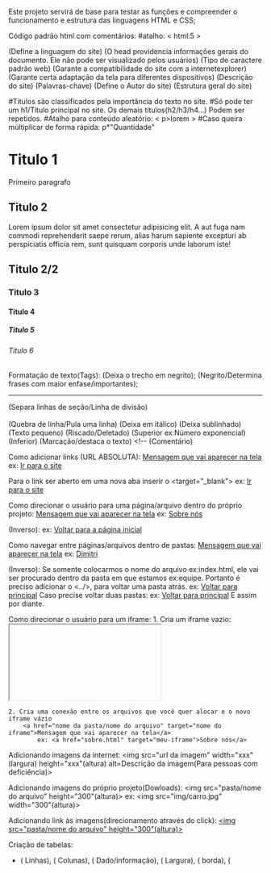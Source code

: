 Este projeto servirá de base para testar as funções e compreender o funcionamento e estrutura das linguagens HTML e CSS;

Código padrão html com comentários: 
#atalho: < html:5 >

<!DOCTYPE html>

<html lang="pt-br"> (Define a linguagem do site)

<head> (O head providencia informações gerais do documento. Ele não pode ser visualizado pelos usuários)
    <meta charset="UTF-8"> (Tipo de caractere padrão web)
    <meta http-equiv="X-UA-Compatible" content="IE=edge"> (Garante a compatibilidade do site com a internetexplorer)
    <meta name="viewport" content="width=device-width, initial-scale=1.0"> (Garante certa adaptação da tela para diferentes dispositivos)
    <meta name="description" content="Projeto HTML para entender a linguagem"> (Descrição do site)
    <meta name="keywords" content="programacao,html,css,javascript"> (Palavras-chave)
    <meta name="author" content="Nicole Tamarindo"> (Define o Autor do site)
    <title>ProjetoHTML</title>
</head>

<body> (Estrutura geral do site)

#Titulos são classificados pela importância do texto no site.
#Só pode ter um h1/Titulo principal no site. Os demais titulos(h2/h3/h4...) Podem ser repetidos.
#Atalho para conteúdo aleatório: < p>lorem >
#Caso queira múltiplicar de forma rápida: p*"Quantidade"

<h1>Titulo 1</h1>

<p> Primeiro paragrafo</p>

<h2>Titulo 2</h2>

<p>Lorem ipsum dolor sit amet consectetur adipisicing elit. A aut fuga nam commodi reprehenderit saepe rerum, alias harum sapiente excepturi ab perspiciatis officia rem, sunt quisquam corporis unde laborum iste!</p>

<h2>Titulo 2/2</h2>
<h3>Titulo 3</h3>
<h4>Titulo 4</h4>
<h5>Titulo 5</h5>
<h6>Titulo 6</h6>

</body>

</html>

Formatação de texto(Tags): 
    <b></b> (Deixa o trecho em negrito);
    <strong></strong> (Negrito/Determina frases com maior enfase/importantes);
    <hr></hr> (Separa linhas de seção/Linha de divisão)
    <br></br> (Quebra de linha/Pula uma linha)
    <i></i> (Deixa em itálico)
    <u></u> (Deixa sublinhado)
    <small></small> (Texto pequeno)
    <del></del> (Riscado/Deletado)
    <sup></sup> (Superior ex:Número exponencial)
    <sub></sub> (Inferior)
    <mark></mark> (Marcação/destaca o texto)
    <!-- (Comentário)

Como adicionar links (URL ABSOLUTA):
    <a href="url do site">Mensagem que vai aparecer na tela</a>
        ex: <a href="Google.com">Ir para o site</a>

Para o link ser aberto em uma nova aba inserir o <target="_blank">
    ex: <a href="Google.com" target="_blank">Ir para o site</a>

Como direcionar o usuário para uma página/arquivo dentro do próprio projeto:
    <a href="nome do arquivo">Mensagem que vai aparecer na tela</a>
        ex: <a href="sobre.html">Sobre nós</a>
    
(Inverso):
    ex: <a href="index.html">Voltar para a página inicial</a>
    
Como navegar entre páginas/arquivos dentro de pastas:
    <a href="nome da pasta/nome do arquivo">Mensagem que vai aparecer na tela</a>
        ex: <a href="equipe/dimitri.html">Dimitri</a>

(Inverso): Se somente colocarmos o nome do arquivo ex:index.html, ele vai ser procurado dentro da pasta em que estamos ex:equipe. Portanto é preciso adicionar o <../>, para voltar uma pasta atrás.
    ex: <a href="../index.html">Voltar para principal</a>
Caso precise voltar duas pastas:
    ex: <a href="../../index.html">Voltar para principal</a>
E assim por diante.

Como direcionar o usuário para um iframe:
    1. Cria um iframe vazio:
       <iframe> width=100% style="border:none;" src="" name="meu-iframe" title = "Iframe de exemplo"</iframe>
   
    2. Cria uma conexão entre os arquivos que você quer alocar e o novo iframe vázio
        <a href="nome da pasta/nome do arquivo" target="nome do iframe">Mensagem que vai aparecer na tela</a>
            ex: <a href="sobre.html" target="meu-iframe">Sobre nós</a>
    
Adicionando imagens da internet:
    <img src="url da imagem" width="xxx"(largura) height="xxx"(altura) alt=Descrição da imagem(Para pessoas com deficiência)>

Adicionando imagens do próprio projeto(Dowloads):
    <img src="pasta/nome do arquivo" height="300"(altura)>
        ex: <img src="img/carro.jpg" width="300"(altura)>

Adicionando link às imagens(direcionamento através do click):
<a href="nome da pasta/nome do arquivo"> <img src="pasta/nome do arquivo" height="300"(altura)></a>

Criação de tabelas: 
- (<tr> Linhas), (<th> Colunas), (<td> Dado/informação), (<width> Largura), (<border> borda), (<style> = CSS. Deixa o texto alinhado)
ex:
    <table width="100%" border="1"
        style="text-align: center;"> 
        <tr>
            <th>Nome</th>
            <th>Idade</th>
            <th>Peso</th>
        </tr>
        <tr>
            <td>Dimitri</td>
            <td>30</td>
            <td>80 kg</td>
        </tr>
        <tr>
            <td>Nicole</td>
            <td>20</td>
            <td>50 kg</td>
        </tr>
    </table>

Criação de Listas não ordenadas(Não possui contagem):
ex:
    <ul>
        <li>Arroz</li>
        <li>Feijão</li>
        <li>Macarrão</li>
    </ul>

Criação de Listas ordenadas(Realiza uma contagem de forma sequencial):
ex:
    <ol>
        <li>Arroz</li>
        <li>Feijão</li>
        <li>Macarrão</li>
    </ol>

Criação de iframes(páginas dentro de páginas) usando arquivos do próprio projeto:
    <iframe>src="nome da pasta/nome do arquivo" width="" height="" title = "Meu iframe"</iframe>
        ex: <iframe>src="equipe/dimitri.html" width="100%" height="100%" title = "Meu iframe"</iframe>

Criação de iframes utilizando links externos:
    <iframe>style="border:none;" src="link/url do site" width="" height="" title = "Meu iframe"</iframe>

Formulários(entrada de dados/interação com o usuário):
    form = indica que o trecho abaixo é um formulário;
    label = Nome que aparece do lado da caixa de mensagem;
    input = função que permite a entrada de dados;
    type = identifica o tipo de dado que o usuário vai inserir;
    required = Torna os campos obrigatórios;
    action = lugar de envio do formulário / metod = método utilizado (parte de back)

Caixa de entrada:
ex:
    <form action="arquivo.php" metod="get">
        <!--LEGENDA PARA NOME-->
        <label for="campo_nome">Nome:</label>
        <!--CAMPO INPUT DO TYPE TEXT-->
        <input id="campo_nome" type="text" placeholder="Digite seu nome aqui" required>
        <br><br>
        <!--LEGENDA PARA EMAIL-->
        <label for="campo_email">E-mail:</label>
        <!--CAMPO INPUT DO TYPE EMAIL-->
        <input id="campo_email" type="email" placeholder="Digite seu e-mail" required>
        <br><br>
        <!--LEGENDA PARA SENHA-->
        <label for="campo_senha">Senha:</label>
        <!--CAMPO INPUT DO TYPE PASSWORD-->
        <input id="campo_senha" type="password" placeholder="Digite sua senha" required>
        <br><br>
        <!--CAMPO INPUT DO TYPE SUBMIT-->
        <input type="submit" value="Enviar Formulário"><br><br>
    </form>

Caixa de escolha única:
ex:
    <form>
        <h2>Animal de estimação</h2>
        <input type="radio" id="dog"name="animal" value="Cachorro">
        <label for="dog">Cachorro</label>
         <br><br>
        <input type="radio" id="cat"name="animal" value="Gato">
        <label for="cat">Gato</label>
        <br><br>
        <input type="radio" id="bird"name="animal" value="Passarinho">
        <label for="bird">Passarinho</label>
        <!--CAMPO INPUT DO TYPE SUBMIT-->
        <input type="submit" value="Enviar Formulário"><br><br>
    </form>

Caixa com múltiplas escolhas:
ex:
    <form>
        <h2>O que você tem em casa? </h2>
        <input type="checkbox" name="item1" id="item1" value = TV>
        <label for="item1">TV</label><br><br>
        <input type="checkbox" name="item2" id="item2" value = Geladeira>
        <label for="item2">Geladeira</label><br><br>
        <input type="checkbox" name="item3" id="item3" value = Computador>
        <label for="item3">Computador</label><br><br>
        <!--CAMPO INPUT DO TYPE SUBMIT-->
        <input type="submit" value="Enviar Formulário"><br><br>
    </form>

Caixa de opções:    
ex:
    <form>
        <h2>Escolha uma cor:</h2>
        <select>
            <option selected disabled="">Selecione uma cor</option>
            <option value="vermelho">Vermelho</option>
            <option value="rosa">Rosa</option>
            <option value="azul">Azul</option>
            <option value="amarelo">Amarelo</option>
            <option value="verde">Verde</option>
        </select><br><br>
        <input type="submit" value="Enviar Formulário"><br><br>
        <button>Clique aqui</button>
    </form>

Caixa de texto grande:
ex:
    <form>
        <h2>Digite sua mensagem:</h2>
        <textarea name="mensagem" placeholder="Digite aqui sua mensagem..." rows="15" cols="55"></textarea><br><br>
        <!--CAMPO INPUT DO TYPE SUBMIT-->
        <input type="submit" value="Enviar Formulário"><br><br>
        <button>Clique aqui</button>
    </form><br>

Adicionando áudios:
ex:    
    <audio controls controlslist="nodowload">
        <source src="link ou nome da pasta/arquivo" type="audio/formato do audio">
    </audio>

#formatos de áudios:
mp3=mpeg
ogg=ogg
wav=wav

#controlslist="nodowload" = não permite fácil acesso para dowload que alguns navegadores mostram na tela.

Adicionando vídeos:
ex:
    <video poster="url ou pasta/arquivo da img" width="xx%" autoplay controls controlsList="nodownload">
        <source src="url ou pasta/arquivo" type="video/formato do video(mp4)">
    </video>

#poster = Adiciona uma imagem de thumbnail.
#autoplay = Começa a tocar o vídeo assim que o usuário abre a página.
#controlsList="nodownload" > Desabilita o controle de download.
#disablepictureinpicture = Desabilita o mais opções(3 pontinhos) do vídeo.
#Caso queira pegar vídeo do youtube, usar a opçao iframe.
